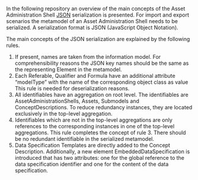 In the following repository an overview of the main concepts of the Asset Administration Shell [JSON](https://tools.ietf.org/html/rfc8259) serialization is presented. For import and export scenarios the metamodel of an Asset Administration Shell needs to be serialized. A serialization format is JSON  (JavaScript Object Notation).

The main concepts of the JSON serialization are explained by the following rules. 
1.	If present, names are taken from the information model. For comprehensibility reasons the JSON key names should be the same as the representing Element in the metamodel. 
2.	Each Referable, Qualifier and Formula have an additional attribute “modelType” with the name of the corresponding object class as value This rule is needed for deserialization reasons. 
3. All identifiables have an aggregation on root level. The identifiables are AssetAdministrationShells, Assets, Submodels and ConceptDescriptions. To reduce redundancy instances, they are located exclusively in the top-level aggregation. 
4. Identifiables which are not in the top-level aggregations are only references to the corresponding instances in one of the top-level aggregations.
This rule completes the concept of rule 3. There should be no redundant identifiable in the serialized metamodel. 
5.	Data Specification Templates are directly added to the Concept Description. Additionally, a new element EmbeddedDataSpecification is introduced that has two attributes: one for the global reference to the data specification identifier and one for the content of the data specification.
